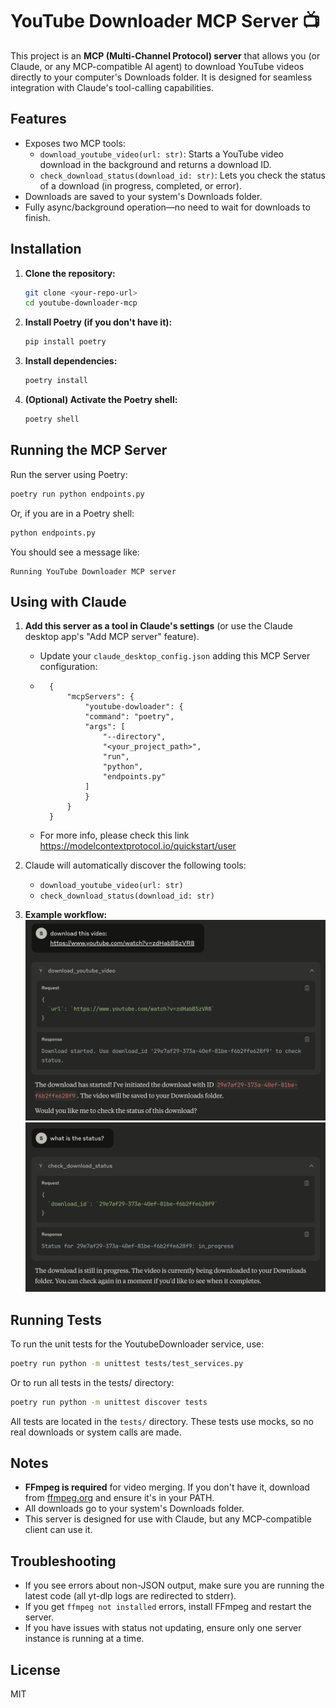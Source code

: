 # YouTube Downloader MCP Server 📺

This project is an **MCP (Multi-Channel Protocol) server** that allows you (or Claude, or any MCP-compatible AI agent) to download YouTube videos directly to your computer's Downloads folder. It is designed for seamless integration with Claude's tool-calling capabilities.

## Features
- Exposes two MCP tools:
  - `download_youtube_video(url: str)`: Starts a YouTube video download in the background and returns a download ID.
  - `check_download_status(download_id: str)`: Lets you check the status of a download (in progress, completed, or error).
- Downloads are saved to your system's Downloads folder.
- Fully async/background operation—no need to wait for downloads to finish.

## Installation

1. **Clone the repository:**
   ```sh
   git clone <your-repo-url>
   cd youtube-downloader-mcp
   ```

2. **Install Poetry (if you don't have it):**
   ```sh
   pip install poetry
   ```

3. **Install dependencies:**
   ```sh
   poetry install
   ```

4. **(Optional) Activate the Poetry shell:**
   ```sh
   poetry shell
   ```

## Running the MCP Server

Run the server using Poetry:

```sh
poetry run python endpoints.py
```

Or, if you are in a Poetry shell:

```sh
python endpoints.py
```

You should see a message like:
```
Running YouTube Downloader MCP server
```

## Using with Claude

1. **Add this server as a tool in Claude's settings** (or use the Claude desktop app's "Add MCP server" feature).
    - Update your `claude_desktop_config.json` adding this MCP Server configuration:
    - ```
        {
            "mcpServers": {
                "youtube-dowloader": {
                "command": "poetry",
                "args": [
                    "--directory",
                    "<your_project_path>",
                    "run",
                    "python",
                    "endpoints.py"
                ]
                }
            }
        }
        ```
    - For more info, please check this link https://modelcontextprotocol.io/quickstart/user


2. Claude will automatically discover the following tools:
   - `download_youtube_video(url: str)`
   - `check_download_status(download_id: str)`

   
3. **Example workflow:**
![Claude YouTube Download Demo](assets/download.png)
![Claude YouTube Check Status Demo](assets/status.png)


## Running Tests

To run the unit tests for the YoutubeDownloader service, use:

```sh
poetry run python -m unittest tests/test_services.py
```

Or to run all tests in the tests/ directory:

```sh
poetry run python -m unittest discover tests
```

All tests are located in the `tests/` directory. These tests use mocks, so no real downloads or system calls are made.

## Notes
- **FFmpeg is required** for video merging. If you don't have it, download from [ffmpeg.org](https://ffmpeg.org/download.html) and ensure it's in your PATH.
- All downloads go to your system's Downloads folder.
- This server is designed for use with Claude, but any MCP-compatible client can use it.

## Troubleshooting
- If you see errors about non-JSON output, make sure you are running the latest code (all yt-dlp logs are redirected to stderr).
- If you get `ffmpeg not installed` errors, install FFmpeg and restart the server.
- If you have issues with status not updating, ensure only one server instance is running at a time.

## License
MIT


